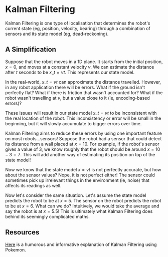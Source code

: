 # Kalman Filtering

Kalman Filtering is one type of localisation that determines the robot's current state \(eg, position, velocity, bearing\) through a combination of sensors and its state model \(eg, dead-reckoning\).

## A Simplification

Suppose that the robot moves in a 1D plane. It starts from the initial position, $x=0$, and moves at a constant velocity $v$. We can estimate the distance after $t$ seconds to be $x\_t=vt$. This represents our state model.

In the real-world, $x\_t=vt$ can approximate the distance travelled. However, in any robot application there will be errors. What if the ground isn't perfectly flat? What if there is friction that wasn't accounted for? What if the robot wasn't travelling at $v$, but a value close to it \(ie, encoding-based errors\)?

These issues will result in our state model $x\_t=vt$ to be inconsistent with the real location of the robot. This inconsistency or error will be small in the beginning, but it will slowly accumulate to bigger errors over time.

Kalman Filtering aims to reduce these errors by using one important feature on most robots...sensors! Suppose the robot had a sensor that could detect its distance from a wall placed at $x=10$. For example, if the robot's sensor gives a value of 3, we know roughly that the robot should be around $x=10-3=7$. This will add another way of estimating its position on top of the state model!

Now we know that the state model $x=vt$ is not perfectly accurate, but how about the sensor values? Nope, it is not perfect either! The sensor could sometimes pick up irrelevant things in the environment \(ie, noise\) that affects its readings as well.

Now let's consider the same situation. Let's assume the state model predicts the robot to be at $x=5$. The sensor on the robot predicts the robot to be at $x=6$. What can we do? Intuitively, we would take the average and say the robot is at $x=5.5$! This is ultimately what Kalman Filtering does behind its seemingly complicated maths.

## Resources

[Here](https://www.youtube.com/watch?v=bm3cwEP2nUo) is a humorous and informative explanation of Kalman Filtering using Pokemon.

